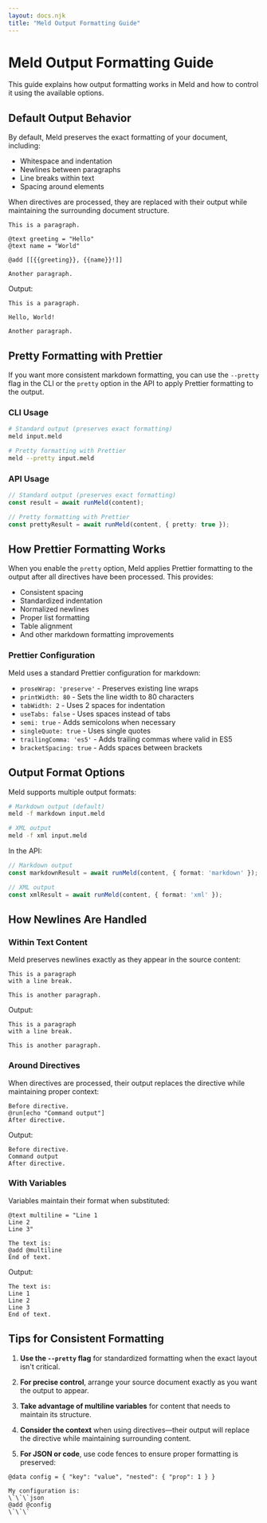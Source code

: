 ```yaml
---
layout: docs.njk
title: "Meld Output Formatting Guide"
---
```


# Meld Output Formatting Guide

This guide explains how output formatting works in Meld and how to control it using the available options.

## Default Output Behavior

By default, Meld preserves the exact formatting of your document, including:

- Whitespace and indentation
- Newlines between paragraphs
- Line breaks within text
- Spacing around elements

When directives are processed, they are replaced with their output while maintaining the surrounding document structure.

```meld
This is a paragraph.

@text greeting = "Hello"
@text name = "World"

@add [[{{greeting}}, {{name}}!]]

Another paragraph.
```

Output:
```
This is a paragraph.

Hello, World!

Another paragraph.
```

## Pretty Formatting with Prettier

If you want more consistent markdown formatting, you can use the `--pretty` flag in the CLI or the `pretty` option in the API to apply Prettier formatting to the output.

### CLI Usage

```bash
# Standard output (preserves exact formatting)
meld input.meld

# Pretty formatting with Prettier
meld --pretty input.meld
```

### API Usage

```typescript
// Standard output (preserves exact formatting)
const result = await runMeld(content);

// Pretty formatting with Prettier
const prettyResult = await runMeld(content, { pretty: true });
```

## How Prettier Formatting Works

When you enable the `pretty` option, Meld applies Prettier formatting to the output after all directives have been processed. This provides:

- Consistent spacing
- Standardized indentation
- Normalized newlines
- Proper list formatting
- Table alignment
- And other markdown formatting improvements

### Prettier Configuration

Meld uses a standard Prettier configuration for markdown:

- `proseWrap: 'preserve'` - Preserves existing line wraps
- `printWidth: 80` - Sets the line width to 80 characters
- `tabWidth: 2` - Uses 2 spaces for indentation
- `useTabs: false` - Uses spaces instead of tabs
- `semi: true` - Adds semicolons when necessary
- `singleQuote: true` - Uses single quotes
- `trailingComma: 'es5'` - Adds trailing commas where valid in ES5
- `bracketSpacing: true` - Adds spaces between brackets

## Output Format Options

Meld supports multiple output formats:

```bash
# Markdown output (default)
meld -f markdown input.meld

# XML output
meld -f xml input.meld
```

In the API:

```typescript
// Markdown output
const markdownResult = await runMeld(content, { format: 'markdown' });

// XML output
const xmlResult = await runMeld(content, { format: 'xml' });
```

## How Newlines Are Handled

### Within Text Content

Meld preserves newlines exactly as they appear in the source content:

```meld
This is a paragraph
with a line break.

This is another paragraph.
```

Output:
```
This is a paragraph
with a line break.

This is another paragraph.
```

### Around Directives

When directives are processed, their output replaces the directive while maintaining proper context:

```meld
Before directive.
@run[echo "Command output"]
After directive.
```

Output:
```
Before directive.
Command output
After directive.
```

### With Variables

Variables maintain their format when substituted:

```meld
@text multiline = "Line 1
Line 2
Line 3"

The text is:
@add @multiline
End of text.
```

Output:
```
The text is:
Line 1
Line 2
Line 3
End of text.
```

## Tips for Consistent Formatting

1. **Use the `--pretty` flag** for standardized formatting when the exact layout isn't critical.

2. **For precise control**, arrange your source document exactly as you want the output to appear.

3. **Take advantage of multiline variables** for content that needs to maintain its structure.

4. **Consider the context** when using directives—their output will replace the directive while maintaining surrounding content.

5. **For JSON or code**, use code fences to ensure proper formatting is preserved:

```meld
@data config = { "key": "value", "nested": { "prop": 1 } }

My configuration is:
\`\`\`json
@add @config
\`\`\`
```